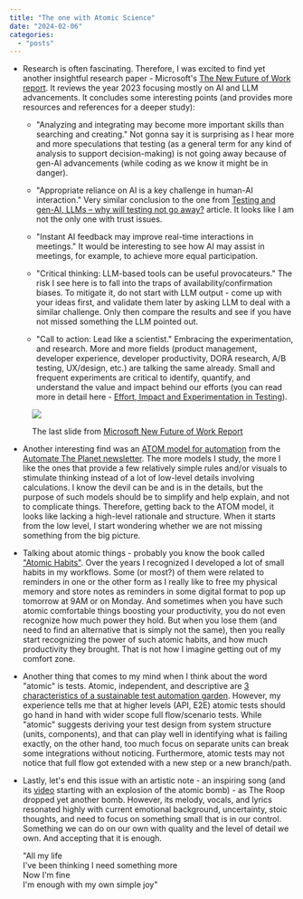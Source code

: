 ```yaml
---
title: "The one with Atomic Science"
date: "2024-02-06"
categories: 
  - "posts"
---
```


- Research is often fascinating. Therefore, I was excited to find yet another insightful research paper - Microsoft's [The New Future of Work report](https://www.microsoft.com/en-us/research/project/the-new-future-of-work/overview/). It reviews the year 2023 focusing mostly on AI and LLM advancements. It concludes some interesting points (and provides more resources and references for a deeper study):
    - "Analyzing and integrating may become more important skills than searching and creating." Not gonna say it is surprising as I hear more and more speculations that testing (as a general term for any kind of analysis to support decision-making) is not going away because of gen-AI advancements (while coding as we know it might be in danger).
    
    - "Appropriate reliance on AI is a key challenge in human-AI interaction." Very similar conclusion to the one from [Testing and gen-AI, LLMs – why will testing not go away?](/testing-and-gen-ai-llms-why-will-testing-not-go-away/) article. It looks like I am not the only one with trust issues.
    
    - "Instant AI feedback may improve real-time interactions in meetings." It would be interesting to see how AI may assist in meetings, for example, to achieve more equal participation.
    
    - "Critical thinking: LLM-based tools can be useful provocateurs." The risk I see here is to fall into the traps of availability/confirmation biases. To mitigate it, do not start with LLM output - come up with your ideas first, and validate them later by asking LLM to deal with a similar challenge. Only then compare the results and see if you have not missed something the LLM pointed out.
    
    - "Call to action: Lead like a scientist." Embracing the experimentation, and research. More and more fields (product management, developer experience, developer productivity, DORA research, A/B testing, UX/design, etc.) are talking the same already. Small and frequent experiments are critical to identify, quantify, and understand the value and impact behind our efforts (you can read more in detail here - [Effort, Impact and Experimentation in Testing](/effort-impact-and-experimentation-in-testing/)).

<figure>

![](https://testwhere.wordpress.com/wp-content/uploads/2024/02/image.png?w=1024)

<figcaption>

The last slide from [Microsoft New Future of Work Report](https://www.microsoft.com/en-us/research/uploads/prod/2023/12/NewFutureOfWork_Report2023.pdf)

</figcaption>

</figure>

- Another interesting find was an [ATOM model for automation](https://www.automatetheplanet.com/atom-model-optimization/) from the [Automate The Planet newsletter](https://www.linkedin.com/newsletters/automate-the-planet-weekly-7054059427556929536/). The more models I study, the more I like the ones that provide a few relatively simple rules and/or visuals to stimulate thinking instead of a lot of low-level details involving calculations. I know the devil can be and is in the details, but the purpose of such models should be to simplify and help explain, and not to complicate things. Therefore, getting back to the ATOM model, it looks like lacking a high-level rationale and structure. When it starts from the low level, I start wondering whether we are not missing something from the big picture.

- Talking about atomic things - probably you know the book called ["Atomic Habits"](https://www.amazon.com/Atomic-Habits-Proven-Build-Break/dp/0735211299). Over the years I recognized I developed a lot of small habits in my workflows. Some (or most?) of them were related to reminders in one or the other form as I really like to free my physical memory and store notes as reminders in some digital format to pop up tomorrow at 9AM or on Monday. And sometimes when you have such atomic comfortable things boosting your productivity, you do not even recognize how much power they hold. But when you lose them (and need to find an alternative that is simply not the same), then you really start recognizing the power of such atomic habits, and how much productivity they brought. That is not how I imagine getting out of my comfort zone.

- Another thing that comes to my mind when I think about the word "atomic" is tests. Atomic, independent, and descriptive are [3 characteristics of a sustainable test automation garden](https://medium.com/detesters/characteristics-of-a-sustainable-test-automation-garden-f4132bf12e68). However, my experience tells me that at higher levels (API, E2E) atomic tests should go hand in hand with wider scope full flow/scenario tests. While "atomic" suggests deriving your test design from system structure (units, components), and that can play well in identifying what is failing exactly, on the other hand, too much focus on separate units can break some integrations without noticing. Furthermore, atomic tests may not notice that full flow got extended with a new step or a new branch/path.

- Lastly, let's end this issue with an artistic note - an inspiring song (and its [video](https://www.youtube.com/watch?v=r9O2RNqAYao&ab_channel=THEROOP) starting with an explosion of the atomic bomb) - as The Roop dropped yet another bomb. However, its melody, vocals, and lyrics resonated highly with current emotional background, uncertainty, stoic thoughts, and need to focus on something small that is in our control. Something we can do on our own with quality and the level of detail we own. And accepting that it is enough.  
      
    "All my life  
    I've been thinking I need something more  
    Now I'm fine  
    I'm enough with my own simple joy"

